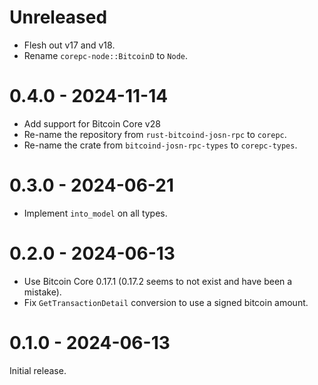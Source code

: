 # Unreleased

- Flesh out v17 and v18.
- Rename `corepc-node::BitcoinD` to `Node`.

# 0.4.0 - 2024-11-14

- Add support for Bitcoin Core v28
- Re-name the repository from `rust-bitcoind-josn-rpc` to `corepc`.
- Re-name the crate from `bitcoind-josn-rpc-types` to `corepc-types`.

# 0.3.0 - 2024-06-21

- Implement `into_model` on all types.

# 0.2.0 - 2024-06-13

- Use Bitcoin Core 0.17.1 (0.17.2 seems to not exist and have been a mistake).
- Fix `GetTransactionDetail` conversion to use a signed bitcoin amount.

# 0.1.0 - 2024-06-13

Initial release.
